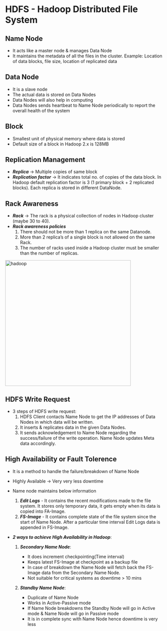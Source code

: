 
# HDFS - Hadoop Distributed File System

## Name Node
- It acts like a master node & manages Data Node
- It maintains the metadata of all the files in the cluster. Example: Location of data blocks, file size, location of replicated data

## Data Node
- It is a slave node
- The actual data is stored on Data Nodes
- Data Nodes will also help in computing
- Data Nodes sends heartbeat to Name Node periodically to report the overall health of the system

## Block
- Smallest unit of physical memory where data is stored
- Default size of a block in Hadoop 2.x is 128MB

## Replication Management
- ***Replica*** -> Multiple copies of same block
- ***Replication factor*** -> It indicates total no. of copies of the data block. In Hadoop default replication factor is 3 (1 primary block + 2 replicated blocks). Each replica is stored in different DataNode.

## Rack Awareness
- ***Rack*** -> The rack is a physical collection of nodes in Hadoop cluster (maybe 30 to 40).
- ***Rack awareness policies***
	1. There should not be more than 1 replica on the same Datanode.  
	2. More than 2 replica’s of a single block is not allowed on the same Rack.  
	3. The number of racks used inside a Hadoop cluster must be smaller than the number of replicas.
<img src="https://media.geeksforgeeks.org/wp-content/cdn-uploads/20200702122324/HDFS-Rack-Awareness-Example.png" alt="hadoop" width="400" height="400"/>

## HDFS Write Request
- 3 steps of HDFS write request:  
	1. HDFS Client contacts Name Node to get the IP addresses of Data Nodes in which data will be written.  
	2. It inserts & replicates data in the given Data Nodes.  
	3. It sends acknowledgement to Name Node regarding the success/failure of the write operation. Name Node updates Meta data accordingly.

## High Availability or Fault Tolerence

- It is a method to handle the failure/breakdown of Name Node
- Highly Available -> Very very less downtime
- Name node maintains below information
	1. ***Edit Logs*** - It contains the recent modifications made to the file system. It stores only temporary data, it gets empty when its data is copied into FA-Image.
	2. ***FS-Image*** - It contains complete state of the file system since the start of Name Node. After a particular time interval Edit Logs data is appended in FS-Image.

- ***2 ways to achieve High Availability in Hadoop***:
	1. ***Secondary Name Node***: 
		- It does increment checkpointing(Time interval)
		- Keeps latest FS-Image at checkpoint as a backup file
		- In case of breakdown the Name Node will fetch back the FS-Image data from the Secondary Name Node.
		- Not suitable for critical systems as downtime > 10 mins

	2. ***Standby Name Node***:
		- Duplicate of Name Node
		- Works in Active-Passive mode
		- If Name Node breakdowns the Standby Node will go in Active mode & Name Node will go in Passive mode
		- It is in complete sync with Name Node hence downtime is very less


